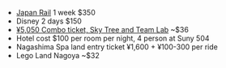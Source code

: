- [Japan Rail](https://global.jr-central.co.jp/en/onlinebooking/contents/shinkansen/?utm_source=google&utm_medium=ppc&utm_campaign=2023usa_shinkansen&utm_content=g_l_s_shin_c_02&gclid=Cj0KCQiA1rSsBhDHARIsANB4EJZL7vaJA5lqNC7dGBaYxpc8kJ6PRKkCyaKdc_TCMbQVI5zmeLI3vuIaAmmxEALw_wcB) 1 week $350
- Disney 2 days $150
- [¥5,050 Combo ticket, Sky Tree and Team Lab](https://link-ticket.tokyo-skytree.jp/activity/en/BUNDLE-skytree_teamlab_planets?lang=en&_gl=1%2acweccl%2a_ga%2aMTE2MzgzMzc1LjE3MDM4MDc1MTg.%2a_ga_96D1CDQNTN%2aMTcwMzgwNzUxNy4xLjEuMTcwMzgwNzg2OS41Ny4wLjA.&_ga=2.101579969.1958416506.1703807518-116383375.1703807518) ~$36
- Hotel cost $100 per room per night, 4 person at Suny 504
- Nagashima Spa land entry ticket ¥1,600 + ¥100-300 per ride
- Lego Land Nagoya ~$32